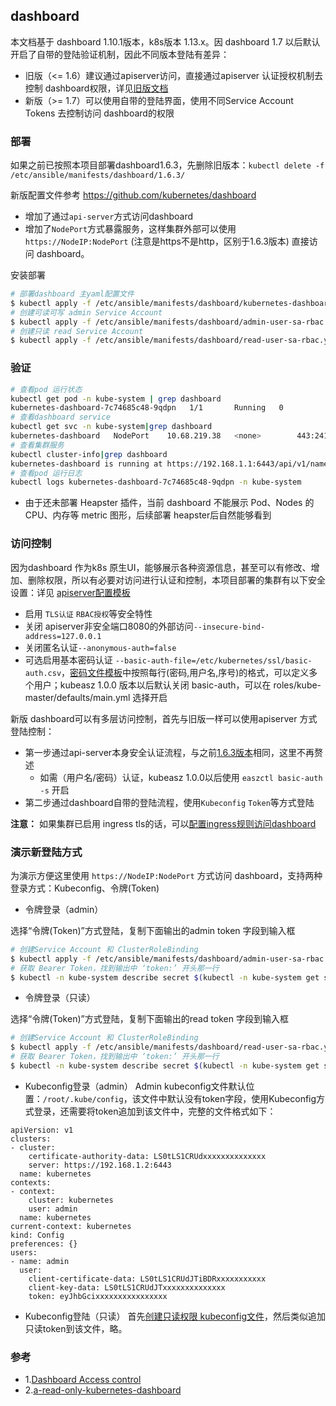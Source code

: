 ## dashboard

本文档基于 dashboard 1.10.1版本，k8s版本 1.13.x。因 dashboard 1.7 以后默认开启了自带的登陆验证机制，因此不同版本登陆有差异：

- 旧版（<= 1.6）建议通过apiserver访问，直接通过apiserver 认证授权机制去控制 dashboard权限，详见[旧版文档](dashboard.1.6.3.md)
- 新版（>= 1.7）可以使用自带的登陆界面，使用不同Service Account Tokens 去控制访问 dashboard的权限

### 部署

如果之前已按照本项目部署dashboard1.6.3，先删除旧版本：`kubectl delete -f /etc/ansible/manifests/dashboard/1.6.3/`

新版配置文件参考 https://github.com/kubernetes/dashboard

+ 增加了通过`api-server`方式访问dashboard
+ 增加了`NodePort`方式暴露服务，这样集群外部可以使用 `https://NodeIP:NodePort` (注意是https不是http，区别于1.6.3版本) 直接访问 dashboard。

安装部署

``` bash
# 部署dashboard 主yaml配置文件
$ kubectl apply -f /etc/ansible/manifests/dashboard/kubernetes-dashboard.yaml
# 创建可读可写 admin Service Account
$ kubectl apply -f /etc/ansible/manifests/dashboard/admin-user-sa-rbac.yaml
# 创建只读 read Service Account
$ kubectl apply -f /etc/ansible/manifests/dashboard/read-user-sa-rbac.yaml
```

### 验证

``` bash
# 查看pod 运行状态
kubectl get pod -n kube-system | grep dashboard
kubernetes-dashboard-7c74685c48-9qdpn   1/1       Running   0          22s
# 查看dashboard service
kubectl get svc -n kube-system|grep dashboard
kubernetes-dashboard   NodePort    10.68.219.38   <none>        443:24108/TCP                   53s
# 查看集群服务
kubectl cluster-info|grep dashboard
kubernetes-dashboard is running at https://192.168.1.1:6443/api/v1/namespaces/kube-system/services/https:kubernetes-dashboard:/proxy
# 查看pod 运行日志
kubectl logs kubernetes-dashboard-7c74685c48-9qdpn -n kube-system
```

+ 由于还未部署 Heapster 插件，当前 dashboard 不能展示 Pod、Nodes 的 CPU、内存等 metric 图形，后续部署 heapster后自然能够看到

### 访问控制

因为dashboard 作为k8s 原生UI，能够展示各种资源信息，甚至可以有修改、增加、删除权限，所以有必要对访问进行认证和控制，本项目部署的集群有以下安全设置：详见 [apiserver配置模板](../../roles/kube-master/templates/kube-apiserver.service.j2)

+ 启用 `TLS认证` `RBAC授权`等安全特性
+ 关闭 apiserver非安全端口8080的外部访问`--insecure-bind-address=127.0.0.1`
+ 关闭匿名认证`--anonymous-auth=false`
+ 可选启用基本密码认证 `--basic-auth-file=/etc/kubernetes/ssl/basic-auth.csv`，[密码文件模板](../../roles/kube-master/templates/basic-auth.csv.j2)中按照每行(密码,用户名,序号)的格式，可以定义多个用户；kubeasz 1.0.0 版本以后默认关闭 basic-auth，可以在 roles/kube-master/defaults/main.yml 选择开启

新版 dashboard可以有多层访问控制，首先与旧版一样可以使用apiserver 方式登陆控制：

- 第一步通过api-server本身安全认证流程，与之前[1.6.3版本](dashboard.1.6.3.md)相同，这里不再赘述
  - 如需（用户名/密码）认证，kubeasz 1.0.0以后使用 `easzctl basic-auth -s` 开启
- 第二步通过dashboard自带的登陆流程，使用`Kubeconfig` `Token`等方式登陆

**注意：** 如果集群已启用 ingress tls的话，可以[配置ingress规则访问dashboard](ingress-tls.md#%E9%85%8D%E7%BD%AE-dashboard-ingress)

### 演示新登陆方式

为演示方便这里使用 `https://NodeIP:NodePort` 方式访问 dashboard，支持两种登录方式：Kubeconfig、令牌(Token)

- 令牌登录（admin）

选择“令牌(Token)”方式登陆，复制下面输出的admin token 字段到输入框

``` bash
# 创建Service Account 和 ClusterRoleBinding
$ kubectl apply -f /etc/ansible/manifests/dashboard/admin-user-sa-rbac.yaml
# 获取 Bearer Token，找到输出中 ‘token:’ 开头那一行
$ kubectl -n kube-system describe secret $(kubectl -n kube-system get secret | grep admin-user | awk '{print $1}')
```

- 令牌登录（只读）

选择“令牌(Token)”方式登陆，复制下面输出的read token 字段到输入框

``` bash
# 创建Service Account 和 ClusterRoleBinding
$ kubectl apply -f /etc/ansible/manifests/dashboard/read-user-sa-rbac.yaml
# 获取 Bearer Token，找到输出中 ‘token:’ 开头那一行
$ kubectl -n kube-system describe secret $(kubectl -n kube-system get secret | grep read-user | awk '{print $1}')
```
- Kubeconfig登录（admin）
Admin kubeconfig文件默认位置：`/root/.kube/config`，该文件中默认没有token字段，使用Kubeconfig方式登录，还需要将token追加到该文件中，完整的文件格式如下：
```
apiVersion: v1
clusters:
- cluster:
    certificate-authority-data: LS0tLS1CRUdxxxxxxxxxxxxxx
    server: https://192.168.1.2:6443
  name: kubernetes
contexts:
- context:
    cluster: kubernetes
    user: admin
  name: kubernetes
current-context: kubernetes
kind: Config
preferences: {}
users:
- name: admin
  user:
    client-certificate-data: LS0tLS1CRUdJTiBDRxxxxxxxxxxx
    client-key-data: LS0tLS1CRUdJTxxxxxxxxxxxxxx
    token: eyJhbGcixxxxxxxxxxxxxxxx
```

- Kubeconfig登陆（只读）
首先[创建只读权限 kubeconfig文件](../op/readonly_kubectl.md)，然后类似追加只读token到该文件，略。

### 参考

- 1.[Dashboard Access control](https://github.com/kubernetes/dashboard/wiki/Access-control)
- 2.[a-read-only-kubernetes-dashboard](https://blog.cowger.us/2018/07/03/a-read-only-kubernetes-dashboard.html)
